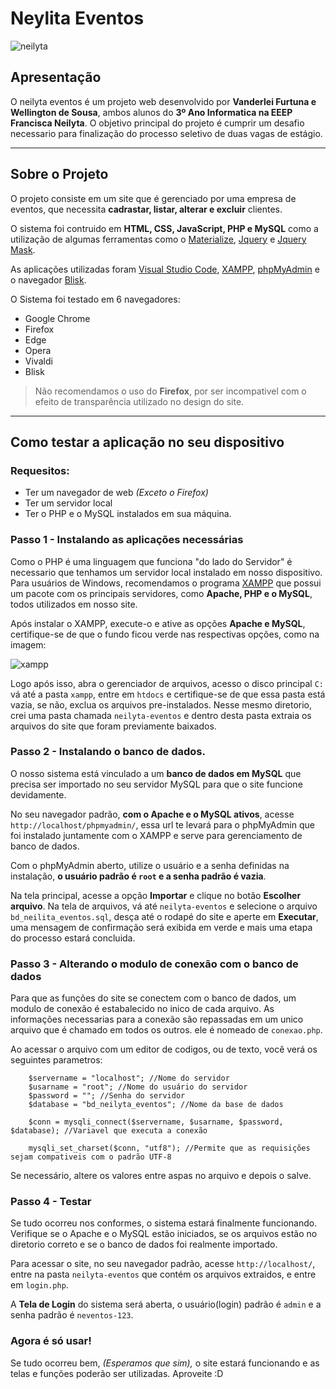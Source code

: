 # Neylita Eventos

![neilyta](https://user-images.githubusercontent.com/107505080/174460280-1a785efe-d418-4a29-87ba-00495911cc84.png)

## Apresentação

O neilyta eventos é um projeto web desenvolvido por **Vanderlei Furtuna e Wellington de Sousa**, ambos alunos do **3º Ano Informatica na EEEP Francisca Neilyta**.
O objetivo principal do projeto é cumprir um desafio necessario para finalização do processo seletivo de duas vagas de estágio.

---

## Sobre o Projeto

O projeto consiste em um site que é gerenciado por uma empresa de eventos, que necessita **cadrastar, listar, alterar e excluir** clientes.

O sistema foi contruido em **HTML, CSS, JavaScript, PHP e MySQL** como a utilização de algumas ferramentas como o [Materialize](https://materializecss.com/), [Jquery](https://jquery.com/) e [Jquery Mask](https://igorescobar.github.io/jQuery-Mask-Plugin/).

As aplicações utilizadas foram [Visual Studio Code](https://code.visualstudio.com/), [XAMPP](https://www.apachefriends.org/pt_br/index.html), [phpMyAdmin](https://www.phpmyadmin.net/) e o navegador [Blisk](https://blisk.io/).

O Sistema foi testado em 6 navegadores:
* Google Chrome
* Firefox
* Edge
* Opera
* Vivaldi
* Blisk

> Não recomendamos o uso do **Firefox**, por ser incompativel com o efeito de transparência utilizado no design do site.
---

## Como testar a aplicação no seu dispositivo

### Requesitos:
* Ter um navegador de web *(Exceto o Firefox)*
* Ter um servidor local
* Ter o PHP e o MySQL instalados em sua máquina.

### Passo 1 - Instalando as aplicações necessárias

Como o PHP é uma linguagem que funciona "do lado do Servidor" é necessario que tenhamos um servidor local instalado em nosso dispositivo. Para usuários de Windows, recomendamos o programa [XAMPP](https://www.apachefriends.org/pt_br/index.html) que possui um pacote com os principais servidores, como **Apache, PHP e o MySQL**, todos utilizados em nosso site.

Após instalar o XAMPP, execute-o e ative as opções **Apache e MySQL**, certifique-se de que o fundo ficou verde nas respectivas opções, como na imagem:
 
![xampp](https://user-images.githubusercontent.com/107505080/174460270-77d6a350-1bfa-4e93-954c-c6260d0575eb.png)

Logo após isso, abra o gerenciador de arquivos, acesso o disco principal `C:` vá até a pasta `xampp`, entre em `htdocs` e certifique-se de que essa pasta está vazia, se não, exclua os arquivos pre-instalados. Nesse mesmo diretorio, crei uma pasta chamada `neilyta-eventos` e dentro desta pasta extraia os arquivos do site que foram previamente baixados.

### Passo 2 - Instalando o banco de dados.
O nosso sistema está vinculado a um **banco de dados em MySQL** que precisa ser importado no seu servidor MySQL para que o site funcione devidamente.

No seu navegador padrão, **com o Apache e o MySQL ativos**, acesse `http://localhost/phpmyadmin/`, essa url te levará para o phpMyAdmin que foi instalado juntamente com o XAMPP e serve para gerenciamento de banco de dados.

Com o phpMyAdmin aberto, utilize o usuário e a senha definidas na instalação, **o usuário padrão é `root` e a senha padrão é vazia**.

Na tela principal, acesse a opção **Importar** e clique no botão **Escolher arquivo**. Na tela de arquivos, vá até `neilyta-eventos` e selecione o arquivo `bd_neilita_eventos.sql`, desça até o rodapé do site e aperte em **Executar**, uma mensagem de confirmação será exibida em verde e mais uma etapa do processo estará concluida.

### Passo 3 - Alterando o modulo de conexão com o banco de dados
Para que as funções do site se conectem com o banco de dados, um modulo de conexão é estabalecido no inico de cada arquivo. As informações necessarias para a conexão são repassadas em um unico arquivo que é chamado em todos os outros. ele é nomeado de `conexao.php`.

Ao acessar o arquivo com um editor de codigos, ou de texto, você verá os seguintes parametros:

```
    $servername = "localhost"; //Nome do servidor
    $usarname = "root"; //Nome do usuário do servidor
    $password = ""; //Senha do servidor
    $database = "bd_neilyta_eventos"; //Nome da base de dados

    $conn = mysqli_connect($servername, $usarname, $password, $database); //Variavel que executa a conexão

    mysqli_set_charset($conn, "utf8"); //Permite que as requisições sejam compativeis com o padrão UTF-8
```

Se necessário, altere os valores entre aspas no arquivo e depois o salve.

### Passo 4 - Testar

Se tudo ocorreu nos conformes, o sistema estará finalmente funcionando.
Verifique se o Apache e o MySQL estão iniciados, se os arquivos estão no diretorio correto e se o banco de dados foi realmente importado.

Para acessar o site, no seu navegador padrão, acesse `http://localhost/`, entre na pasta `neilyta-eventos` que contém os arquivos extraidos, e entre em `login.php`.

A **Tela de Login** do sistema será aberta, o usuário(login) padrão é `admin` e a senha padrão é `neventos-123`.

### Agora é só usar!

Se tudo ocorreu bem, *(Esperamos que sim),* o site estará funcionando e as telas e funções poderão ser utilizadas. Aproveite :D
